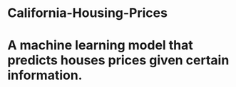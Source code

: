 # California-Housing-Prices
# A machine learning model that predicts houses prices given certain information.

